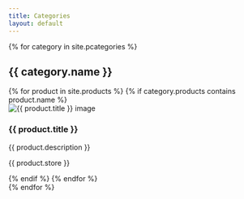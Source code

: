 ```yaml
---
title: Categories
layout: default
---
```


<div class="container">
    {% for category in site.pcategories %}
    <div class="row content-row">
        <div class="container text-center">
            <h2 class="section-header">{{ category.name }}</h2>
        </div>
        {% for product in site.products %}
        {% if category.products contains product.name %}
        <div class="col-md-4">
            <div class="thumbnail text-center">
                <div class="thumbnail-image">
                    <img src="{{ product.image }}" alt="{{ product.title }} image">
                </div>
                <div class="caption"></div>
                <h3>{{ product.title }}</h3>
                <p>{{ product.description }}</p>
                <p>{{ product.store }}</p>
            </div>
        </div>
        {% endif %}
        {% endfor %}
    </div>
    {% endfor %}
</div>